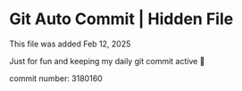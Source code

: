 # Git Auto Commit | Hidden File

This file was added Feb 12, 2025

Just for fun and keeping my daily git commit active 🤪

commit number: 3180160
